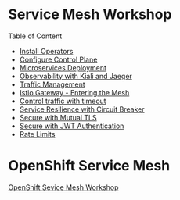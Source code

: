 # Service Mesh Workshop

Table of Content

 * [Install Operators](labs/00-install-operators.md)
 * [Configure Control Plane](labs/01-install-service-mesh.md)
 * [Microservices Deployment](labs/02-microservice-deployment.md)
 * [Observability with Kiali and Jaeger](labs/03-observability.md)
 * [Traffic Management](labs/04-traffic-management.md)
 * [Istio Gateway - Entering the Mesh](labs/05-ingress.md)
 * [Control traffic with timeout](labs/06-timeout.md)
 * [Service Resilience with Circuit Breaker](labs/07-circuit-breaker.md)
 * [Secure with Mutual TLS](labs/08-securing-with-mTLS.md)
 * [Secure with JWT Authentication](labs/09-jwt-authentication.md)
 * [Rate Limits](labs/10-rate-limits.md)

# OpenShift Service Mesh

[OpenShift Sevice Mesh Workshop](https://1drv.ms/b/s!ArOxOqm_sB7DiUuOSkP8GesA0Wfh?e=LcYBRd)




<!-- ## Authors

* **Voravit L & Nuttee J**  -->


